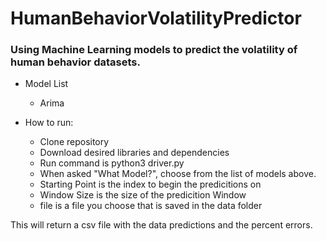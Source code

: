 # HumanBehaviorVolatilityPredictor
### Using Machine Learning models to predict the volatility of human behavior datasets.

* Model List
  * Arima

* How to run:
  * Clone repository
  * Download desired libraries and dependencies
  * Run command is python3 driver.py
  * When asked "What Model?", choose from the list of models above.
  * Starting Point is the index to begin the predicitions on
  * Window Size is the size of the predicition Window
  * file is a file you choose that is saved in the data folder
  
This will return a csv file with the data predictions and the percent errors. 


